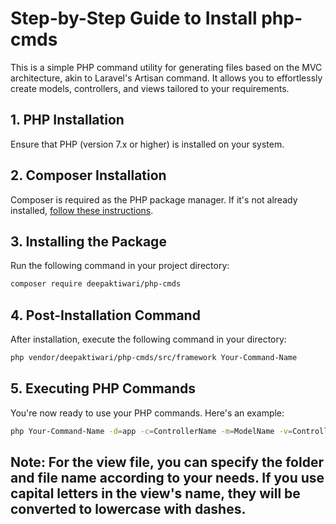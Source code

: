 # Step-by-Step Guide to Install php-cmds

This is a simple PHP command utility for generating files based on the MVC architecture, akin to Laravel's Artisan command. It allows you to effortlessly create models, controllers, and views tailored to your requirements.

## 1. PHP Installation
Ensure that PHP (version 7.x or higher) is installed on your system.

## 2. Composer Installation
Composer is required as the PHP package manager. If it's not already installed, [follow these instructions](https://getcomposer.org/download/).

## 3. Installing the Package
Run the following command in your project directory:

```bash
composer require deepaktiwari/php-cmds
```

## 4. Post-Installation Command
After installation, execute the following command in your directory:

```bash
php vendor/deepaktiwari/php-cmds/src/framework Your-Command-Name
```

## 5. Executing PHP Commands
You're now ready to use your PHP commands. Here's an example:

```bash
php Your-Command-Name -d=app -c=ControllerName -m=ModelName -v=ControllerName/ActionName
```

## Note: For the view file, you can specify the folder and file name according to your needs. If you use capital letters in the view's name, they will be converted to lowercase with dashes.
